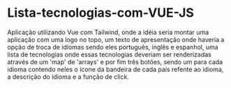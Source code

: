 # Lista-tecnologias-com-VUE-JS

Aplicação utilizando Vue com Tailwind, onde a idéia seria montar uma aplicação com uma logo no topo, um texto de apresentação onde haveria a opção de troca de idiomas sendo eles português, inglês e espanhol, uma lista de tecnologias onde essas tecnologias deveriam ser renderizadas através de um 'map' de 'arrays' e por fim três botões, sendo um para cada idioma contendo neles o ícone da bandeira de cada país refente ao idioma, a descrição do idioma e a função de click.

